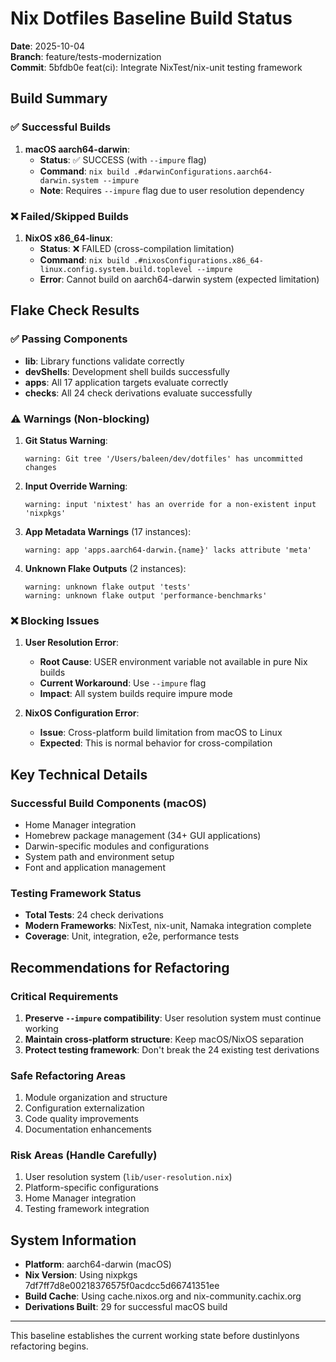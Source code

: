 # Nix Dotfiles Baseline Build Status

**Date**: 2025-10-04  
**Branch**: feature/tests-modernization  
**Commit**: 5bfdb0e feat(ci): Integrate NixTest/nix-unit testing framework

## Build Summary

### ✅ Successful Builds

1. **macOS aarch64-darwin**:
   - **Status**: ✅ SUCCESS (with `--impure` flag)
   - **Command**: `nix build .#darwinConfigurations.aarch64-darwin.system --impure`
   - **Note**: Requires `--impure` flag due to user resolution dependency

### ❌ Failed/Skipped Builds

1. **NixOS x86_64-linux**:
   - **Status**: ❌ FAILED (cross-compilation limitation)
   - **Command**: `nix build .#nixosConfigurations.x86_64-linux.config.system.build.toplevel --impure`
   - **Error**: Cannot build on aarch64-darwin system (expected limitation)

## Flake Check Results

### ✅ Passing Components

- **lib**: Library functions validate correctly
- **devShells**: Development shell builds successfully
- **apps**: All 17 application targets evaluate correctly
- **checks**: All 24 check derivations evaluate successfully

### ⚠️ Warnings (Non-blocking)

1. **Git Status Warning**:

   ```text
   warning: Git tree '/Users/baleen/dev/dotfiles' has uncommitted changes
   ```

2. **Input Override Warning**:

   ```text
   warning: input 'nixtest' has an override for a non-existent input 'nixpkgs'
   ```

3. **App Metadata Warnings** (17 instances):

   ```text
   warning: app 'apps.aarch64-darwin.{name}' lacks attribute 'meta'
   ```

4. **Unknown Flake Outputs** (2 instances):

   ```text
   warning: unknown flake output 'tests'
   warning: unknown flake output 'performance-benchmarks'
   ```

### ❌ Blocking Issues

1. **User Resolution Error**:
   - **Root Cause**: USER environment variable not available in pure Nix builds
   - **Current Workaround**: Use `--impure` flag
   - **Impact**: All system builds require impure mode

2. **NixOS Configuration Error**:
   - **Issue**: Cross-platform build limitation from macOS to Linux
   - **Expected**: This is normal behavior for cross-compilation

## Key Technical Details

### Successful Build Components (macOS)

- Home Manager integration
- Homebrew package management (34+ GUI applications)
- Darwin-specific modules and configurations
- System path and environment setup
- Font and application management

### Testing Framework Status

- **Total Tests**: 24 check derivations
- **Modern Frameworks**: NixTest, nix-unit, Namaka integration complete
- **Coverage**: Unit, integration, e2e, performance tests

## Recommendations for Refactoring

### Critical Requirements

1. **Preserve `--impure` compatibility**: User resolution system must continue working
2. **Maintain cross-platform structure**: Keep macOS/NixOS separation
3. **Protect testing framework**: Don't break the 24 existing test derivations

### Safe Refactoring Areas

1. Module organization and structure
2. Configuration externalization
3. Code quality improvements
4. Documentation enhancements

### Risk Areas (Handle Carefully)

1. User resolution system (`lib/user-resolution.nix`)
2. Platform-specific configurations
3. Home Manager integration
4. Testing framework integration

## System Information

- **Platform**: aarch64-darwin (macOS)
- **Nix Version**: Using nixpkgs 7df7ff7d8e00218376575f0acdcc5d66741351ee
- **Build Cache**: Using cache.nixos.org and nix-community.cachix.org
- **Derivations Built**: 29 for successful macOS build

---

This baseline establishes the current working state before dustinlyons refactoring begins.
